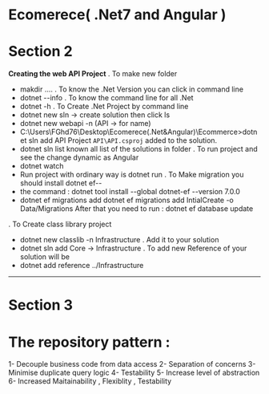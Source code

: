 # Ecomerece( .Net7 and Angular )

# Section 2
 
**Creating the web API Project**
. To make new folder 
 - makdir ....
. To know the .Net Version you can click in command line
 - dotnet --info
. To know the command line for all .Net
 - dotnet -h
. To Create .Net Project by command line
- dotnet new sln -> create solution then click ls
- dotnet new webapi -n (API -> for name) 
- C:\Users\FGhd76\Desktop\Ecomerece(.Net&Angular)\Ecommerce>dotnet sln add API
Project `API\API.csproj` added to the solution.
- dotnet sln list known all list of the solutions in folder
. To run project and see the change dynamic as Angular
 - dotnet watch
 - Run project with ordinary way is dotnet run 
. To Make migration you should install dotnet ef--
- the command : dotnet tool install --global dotnet-ef --version 7.0.0
- dotnet ef migrations add 
 dotnet ef migrations add IntialCreate -o Data/Migrations
After that you need to run : dotnet ef database  update

. To Create class library project
- dotnet new classlib -n Infrastructure
. Add it to your solution
- dotnet sln add Core -> Infrastructure
. To add new Reference of your solution will be 
 - dotnet add reference ../Infrastructure

-----------------------------------------------------------------------------

# Section 3

# The repository pattern :
1- Decouple business code from data access
2- Separation of concerns
3- Minimise duplicate query logic
4- Testability
5- Increase level of abstraction
6- Increased Maitainability , Flexiblity , Testability


